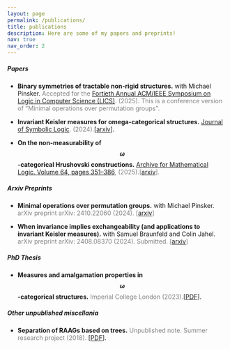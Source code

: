 ```yaml
---
layout: page
permalink: /publications/
title: publications
description: Here are some of my papers and preprints!
nav: true
nav_order: 2
---
```

##### **Papers**
* **Binary symmetries of tractable non-rigid structures.** with Michael Pinsker.
  <span style="color:gray"> Accepted for the [Fortieth Annual ACM/IEEE Symposium on Logic in Computer Science (LICS)](https://lics.siglog.org/lics25/accepted.php). (2025).
  This is a conference version of "Minimal operations over permutation groups". 

* **Invariant Keisler measures for omega-categorical structures.** <span style="color:gray">
  [Journal of Symbolic Logic](https://www.cambridge.org/core/journals/journal-of-symbolic-logic/article/invariant-keisler-measures-for-categorical-structures/DA697368ABBD00DC1CFB6C64CADCFB6B?utm_campaign=shareaholic&utm_medium=copy_link&utm_source=bookmark). (2024).</span>[[arxiv](https://arxiv.org/abs/2211.14628)].

* **On the non-measurability of $$\omega$$-categorical Hrushovski constructions.** <span style="color:gray">
 [Archive for Mathematical Logic. Volume 64, pages 351–386](https://link.springer.com/article/10.1007/s00153-024-00943-4), (2025).[[arxiv](https://arxiv.org/abs/2208.06323)].



##### **Arxiv Preprints**
* **Minimal operations over permutation groups.** with Michael Pinsker.
  <span style="color:gray"> arXiv preprint arXiv: 2410.22060  (2024). [[arxiv](https://arxiv.org/abs/2410.22060)] </span>

* **When invariance implies exchangeability (and applications to invariant Keisler measures).** with Samuel Braunfeld and Colin Jahel.
  <span style="color:gray"> arXiv preprint arXiv: 2408.08370 (2024). Submitted. [[arxiv](https://arxiv.org/abs/2408.08370)] </span>

##### **PhD Thesis**
* **Measures and amalgamation properties in $$\omega$$-categorical structures.**
  <span style="color:gray"> Imperial College London (2023).</span>[[PDF](https://spiral.imperial.ac.uk/handle/10044/1/106470)].

##### **Other unpublished miscellania**
* **Separation of RAAGs based on trees.** <span style="color:gray"> Unpublished note. Summer research project (2018). </span>[[PDF](http://paolomarimon.github.io/assets/pdf/Separation_of_RAAGS.pdf)].




